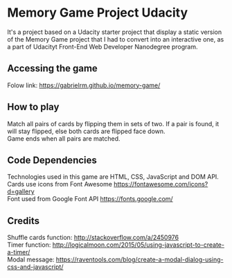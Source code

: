 # Memory Game Project Udacity

It's a project based on a Udacity starter project that display a static version of the Memory Game project that I had to convert into an interactive one, as a part of Udacityt Front-End Web Developer Nanodegree program.

## Accessing the game

Folow link: https://gabrielrm.github.io/memory-game/

## How to play

Match all pairs of cards by flipping them in sets of two. If a pair is found, it will stay flipped, else both cards are flipped face down.  
Game ends when all pairs are matched.  

## Code Dependencies

Technologies used in this game are HTML, CSS, JavaScript and DOM API.  
Cards use icons from Font Awesome https://fontawesome.com/icons?d=gallery  
Font used from Google Font API https://fonts.google.com/  

## Credits

Shuffle cards function: http://stackoverflow.com/a/2450976  
Timer function: http://logicalmoon.com/2015/05/using-javascript-to-create-a-timer/  
Modal message: https://raventools.com/blog/create-a-modal-dialog-using-css-and-javascript/  
